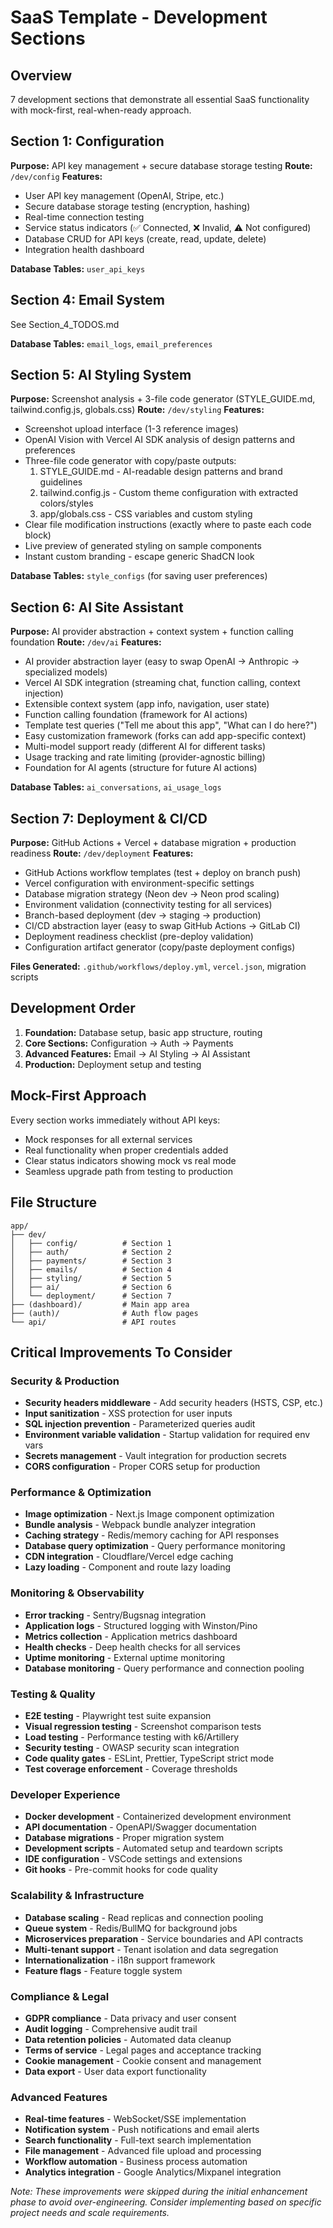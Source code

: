 # SaaS Template - Development Sections

## Overview

7 development sections that demonstrate all essential SaaS functionality with mock-first, real-when-ready approach.

## Section 1: Configuration

**Purpose:** API key management + secure database storage testing
**Route:** `/dev/config`
**Features:**

- User API key management (OpenAI, Stripe, etc.)
- Secure database storage testing (encryption, hashing)
- Real-time connection testing
- Service status indicators (✅ Connected, ❌ Invalid, ⚠️ Not configured)
- Database CRUD for API keys (create, read, update, delete)
- Integration health dashboard

**Database Tables:** `user_api_keys`

## Section 4: Email System

See Section_4_TODOS.md

**Database Tables:** `email_logs`, `email_preferences`

## Section 5: AI Styling System

**Purpose:** Screenshot analysis + 3-file code generator (STYLE_GUIDE.md, tailwind.config.js, globals.css)
**Route:** `/dev/styling`
**Features:**

- Screenshot upload interface (1-3 reference images)
- OpenAI Vision with Vercel AI SDK analysis of design patterns and preferences
- Three-file code generator with copy/paste outputs:
  1. STYLE_GUIDE.md - AI-readable design patterns and brand guidelines
  2. tailwind.config.js - Custom theme configuration with extracted colors/styles
  3. app/globals.css - CSS variables and custom styling
- Clear file modification instructions (exactly where to paste each code block)
- Live preview of generated styling on sample components
- Instant custom branding - escape generic ShadCN look

**Database Tables:** `style_configs` (for saving user preferences)

## Section 6: AI Site Assistant

**Purpose:** AI provider abstraction + context system + function calling foundation
**Route:** `/dev/ai`
**Features:**

- AI provider abstraction layer (easy to swap OpenAI → Anthropic → specialized models)
- Vercel AI SDK integration (streaming chat, function calling, context injection)
- Extensible context system (app info, navigation, user state)
- Function calling foundation (framework for AI actions)
- Template test queries ("Tell me about this app", "What can I do here?")
- Easy customization framework (forks can add app-specific context)
- Multi-model support ready (different AI for different tasks)
- Usage tracking and rate limiting (provider-agnostic billing)
- Foundation for AI agents (structure for future AI actions)

**Database Tables:** `ai_conversations`, `ai_usage_logs`

## Section 7: Deployment & CI/CD

**Purpose:** GitHub Actions + Vercel + database migration + production readiness
**Route:** `/dev/deployment`
**Features:**

- GitHub Actions workflow templates (test + deploy on branch push)
- Vercel configuration with environment-specific settings
- Database migration strategy (Neon dev → Neon prod scaling)
- Environment validation (connectivity testing for all services)
- Branch-based deployment (dev → staging → production)
- CI/CD abstraction layer (easy to swap GitHub Actions → GitLab CI)
- Deployment readiness checklist (pre-deploy validation)
- Configuration artifact generator (copy/paste deployment configs)

**Files Generated:** `.github/workflows/deploy.yml`, `vercel.json`, migration scripts

## Development Order

1. **Foundation:** Database setup, basic app structure, routing
2. **Core Sections:** Configuration → Auth → Payments
3. **Advanced Features:** Email → AI Styling → AI Assistant
4. **Production:** Deployment setup and testing

## Mock-First Approach

Every section works immediately without API keys:

- Mock responses for all external services
- Real functionality when proper credentials added
- Clear status indicators showing mock vs real mode
- Seamless upgrade path from testing to production

## File Structure

```
app/
├── dev/
│   ├── config/          # Section 1
│   ├── auth/            # Section 2
│   ├── payments/        # Section 3
│   ├── emails/          # Section 4
│   ├── styling/         # Section 5
│   ├── ai/              # Section 6
│   └── deployment/      # Section 7
├── (dashboard)/         # Main app area
├── (auth)/              # Auth flow pages
└── api/                 # API routes
```

## Critical Improvements To Consider

### Security & Production

- **Security headers middleware** - Add security headers (HSTS, CSP, etc.)
- **Input sanitization** - XSS protection for user inputs
- **SQL injection prevention** - Parameterized queries audit
- **Environment variable validation** - Startup validation for required env vars
- **Secrets management** - Vault integration for production secrets
- **CORS configuration** - Proper CORS setup for production

### Performance & Optimization

- **Image optimization** - Next.js Image component optimization
- **Bundle analysis** - Webpack bundle analyzer integration
- **Caching strategy** - Redis/memory caching for API responses
- **Database query optimization** - Query performance monitoring
- **CDN integration** - Cloudflare/Vercel edge caching
- **Lazy loading** - Component and route lazy loading

### Monitoring & Observability

- **Error tracking** - Sentry/Bugsnag integration
- **Application logs** - Structured logging with Winston/Pino
- **Metrics collection** - Application metrics dashboard
- **Health checks** - Deep health checks for all services
- **Uptime monitoring** - External uptime monitoring
- **Database monitoring** - Query performance and connection pooling

### Testing & Quality

- **E2E testing** - Playwright test suite expansion
- **Visual regression testing** - Screenshot comparison tests
- **Load testing** - Performance testing with k6/Artillery
- **Security testing** - OWASP security scan integration
- **Code quality gates** - ESLint, Prettier, TypeScript strict mode
- **Test coverage enforcement** - Coverage thresholds

### Developer Experience

- **Docker development** - Containerized development environment
- **API documentation** - OpenAPI/Swagger documentation
- **Database migrations** - Proper migration system
- **Development scripts** - Automated setup and teardown scripts
- **IDE configuration** - VSCode settings and extensions
- **Git hooks** - Pre-commit hooks for code quality

### Scalability & Infrastructure

- **Database scaling** - Read replicas and connection pooling
- **Queue system** - Redis/BullMQ for background jobs
- **Microservices preparation** - Service boundaries and API contracts
- **Multi-tenant support** - Tenant isolation and data segregation
- **Internationalization** - i18n support framework
- **Feature flags** - Feature toggle system

### Compliance & Legal

- **GDPR compliance** - Data privacy and user consent
- **Audit logging** - Comprehensive audit trail
- **Data retention policies** - Automated data cleanup
- **Terms of service** - Legal pages and acceptance tracking
- **Cookie management** - Cookie consent and management
- **Data export** - User data export functionality

### Advanced Features

- **Real-time features** - WebSocket/SSE implementation
- **Notification system** - Push notifications and email alerts
- **Search functionality** - Full-text search implementation
- **File management** - Advanced file upload and processing
- **Workflow automation** - Business process automation
- **Analytics integration** - Google Analytics/Mixpanel integration

_Note: These improvements were skipped during the initial enhancement phase to avoid over-engineering. Consider implementing based on specific project needs and scale requirements._
